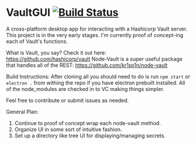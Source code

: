 # VaultGUI [![Build Status](https://travis-ci.org/jonsavage/VaultGUI.svg?branch=master)](https://travis-ci.org/jonsavage/VaultGUI)

A cross-platform desktop app for interacting with a Hashicorp Vault server.
This project is in the very early stages. I'm currently proof of concept-ing each of Vault's functions.

What is Vault, you say? Check it out here: https://github.com/hashicorp/vault
Node-Vault is a super useful package that handles all of the REST: https://github.com/kr1sp1n/node-vault

Build Instructions:
After cloning all you should need to do is run `npm start` or `electron .` from withing the repo if you have electron prebuilt installed. 
All of the node_modules are checked in to VC making things simpler.

Feel free to contribute or submit issues as needed.

General Plan:
1. Continue to proof of concept wrap each node-vault method. 
2. Organize UI in some sort of intuitive fashion.
3. Set up a directory like tree UI for displaying/managing secrets. 


